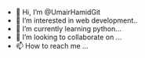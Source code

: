 - 👋 Hi, I’m @UmairHamidGit
- 👀 I’m interested in web development..
- 🌱 I’m currently learning python...
- 💞️ I’m looking to collaborate on ...
- 📫 How to reach me ...

<!---
UmairHamidGit/UmairHamidGit is a ✨ special ✨ repository because its `README.md` (this file) appears on your GitHub profile.
You can click the Preview link to take a look at your changes.
--->
